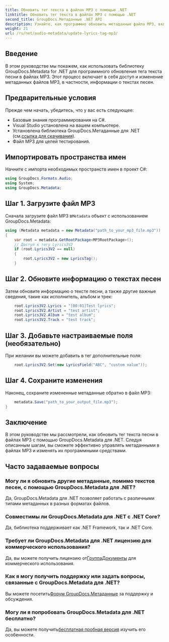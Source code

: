 ```yaml
---
title: Обновить тег текста в файлах MP3 с помощью .NET
linktitle: Обновить тег текста в файлах MP3 с помощью .NET
second_title: GroupDocs.Метаданные .NET API
description: Узнайте, как программно обновить метаданные файла MP3, включая тексты песен, исполнителя и сведения об альбоме, с помощью GroupDocs.Metadata для .NET.
weight: 21
url: /ru/net/audio-metadata/update-lyrics-tag-mp3/
---
```

## Введение
В этом руководстве мы покажем, как использовать библиотеку GroupDocs.Metadata for .NET для программного обновления тега текста песни в файлах MP3. Этот процесс включает в себя доступ и изменение метаданных файлов MP3, в частности, информации о текстах песен.
## Предварительные условия
Прежде чем начать, убедитесь, что у вас есть следующее:
- Базовые знания программирования на C#.
- Visual Studio установлена на вашем компьютере.
-  Установлена библиотека GroupDocs.Метаданные для .NET (см.[ссылка для скачивания](https://releases.groupdocs.com/metadata/net/)).
- Файл MP3 для целей тестирования.

## Импортировать пространства имен
Начните с импорта необходимых пространств имен в проект C#:
```csharp
using GroupDocs.Formats.Audio;
using System;
using GroupDocs.Metadata;
```
## Шаг 1. Загрузите файл MP3
 Сначала загрузите файл MP3 в`Metadata` объект с использованием GroupDocs.Metadata:
```csharp
using (Metadata metadata = new Metadata("path_to_your_mp3_file.mp3"))
{
    var root = metadata.GetRootPackage<MP3RootPackage>();
    // Доступ к тегу Lyrics3V2
    if (root.Lyrics3V2 == null)
    {
        root.Lyrics3V2 = new LyricsTag();
    }
```
## Шаг 2. Обновите информацию о текстах песен
Затем обновите информацию о тексте песни, а также другие важные сведения, такие как исполнитель, альбом и трек:
```csharp
    root.Lyrics3V2.Lyrics = "[00:01]Test lyrics";
    root.Lyrics3V2.Artist = "test artist";
    root.Lyrics3V2.Album = "test album";
    root.Lyrics3V2.Track = "test track";
```
## Шаг 3. Добавьте настраиваемые поля (необязательно)
При желании вы можете добавить в тег дополнительные поля:
```csharp
    root.Lyrics3V2.Set(new LyricsField("ABC", "custom value"));
```
## Шаг 4. Сохраните изменения
Наконец, сохраните измененные метаданные обратно в файл MP3:
```csharp
    metadata.Save("path_to_your_output_file.mp3");
}
```

## Заключение
В этом руководстве мы рассмотрели, как обновить тег текста песни в файлах MP3 с помощью GroupDocs.Metadata для .NET. Следуя описанным шагам, вы сможете эффективно управлять метаданными в файлах MP3 и изменять их программными средствами.

## Часто задаваемые вопросы
### Могу ли я обновить другие метаданные, помимо текстов песен, с помощью GroupDocs.Metadata для .NET?
Да, GroupDocs.Metadata для .NET позволяет работать с различными типами метаданных в разных форматах файлов.
### Совместимы ли GroupDocs.Metadata для .NET с .NET Core?
Да, библиотека поддерживает как .NET Framework, так и .NET Core.
### Требует ли GroupDocs.Metadata для .NET лицензию для коммерческого использования?
 Да, вы можете получить лицензию от[ГруппаДокументы](https://purchase.groupdocs.com/buy) для коммерческого использования.
### Как я могу получить поддержку или задать вопросы, связанные с GroupDocs.Metadata для .NET?
 Вы можете посетить[Форум GroupDocs.Метаданные](https://forum.groupdocs.com/c/metadata/14) за поддержку и обсуждения.
### Могу ли я попробовать GroupDocs.Metadata для .NET бесплатно?
 Да, вы можете получить[бесплатная пробная версия](https://releases.groupdocs.com/) изучить его особенности.